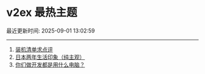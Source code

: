 # v2ex 最热主题

最近更新时间: 2025-09-01 13:02:59

--- 
1. [装机清单求点评](https://www.v2ex.com/t/1156133) 
2. [日本两年生活印象（纯主观）](https://www.v2ex.com/t/1156144) 
3. [你们做开发都是用什么电脑？](https://www.v2ex.com/t/1156151) 
